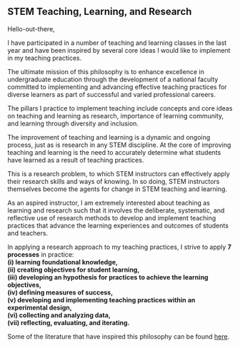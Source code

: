 ## STEM Teaching, Learning, and Research

Hello-out-there,

I have participated in a number of teaching and learning classes in the last year and have been inspired by several core ideas I would like to implement in my teaching practices.

The ultimate mission of this philosophy is to enhance excellence in undergraduate education through the development of a national faculty committed to implementing and advancing effective teaching practices for diverse learners as part of successful and varied professional careers.

The pillars I practice to implement teaching include concepts and core ideas on teaching and learning as research, importance of learning community, and learning through diversity and inclusion.


The improvement of teaching and learning is a dynamic and ongoing process, just as is research in any STEM discipline. At the core of improving teaching and learning is the need to accurately determine what students have learned as a result of teaching practices. 

This is a research problem, to which STEM instructors can effectively apply their research skills and ways of knowing. In so doing, STEM instructors themselves become the agents for change in STEM teaching and learning.

As an aspired instructor, I am extremely interested about teaching as learning and research such that it involves the deliberate, systematic, and reflective use of research methods to develop and implement teaching practices that advance the learning experiences and outcomes of students and teachers.

In applying a research approach to my teaching practices, I strive to apply **7 processes** in practice:   
**(i) learning foundational knowledge,   
(ii) creating objectives for student learning,  
(iii) developing an hypothesis for practices to achieve the learning objectives,  
(iv) defining measures of success,  
(v) developing and implementing teaching practices within an experimental design,  
(vi) collecting and analyzing data,  
(vii) reflecting, evaluating, and iterating.**  

Some of the literature that have inspired this philosophy can be found [here](https://github.com/NoushinN/STEM_Teaching_Learning_Research/tree/master/Teaching%20Literature).
